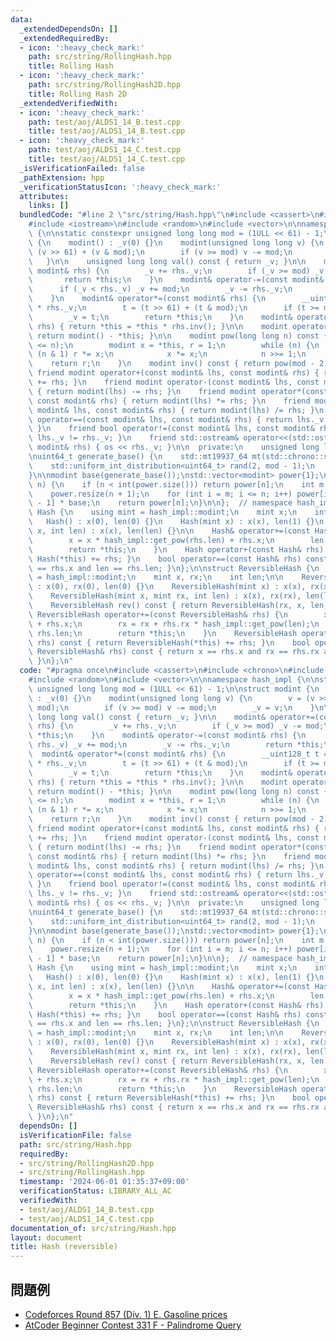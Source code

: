 ```yaml
---
data:
  _extendedDependsOn: []
  _extendedRequiredBy:
  - icon: ':heavy_check_mark:'
    path: src/string/RollingHash.hpp
    title: Rolling Hash
  - icon: ':heavy_check_mark:'
    path: src/string/RollingHash2D.hpp
    title: Rolling Hash 2D
  _extendedVerifiedWith:
  - icon: ':heavy_check_mark:'
    path: test/aoj/ALDS1_14_B.test.cpp
    title: test/aoj/ALDS1_14_B.test.cpp
  - icon: ':heavy_check_mark:'
    path: test/aoj/ALDS1_14_C.test.cpp
    title: test/aoj/ALDS1_14_C.test.cpp
  _isVerificationFailed: false
  _pathExtension: hpp
  _verificationStatusIcon: ':heavy_check_mark:'
  attributes:
    links: []
  bundledCode: "#line 2 \"src/string/Hash.hpp\"\n#include <cassert>\n#include <chrono>\n\
    #include <iostream>\n#include <random>\n#include <vector>\n\nnamespace hash_impl\
    \ {\n\nstatic constexpr unsigned long long mod = (1ULL << 61) - 1;\n\nstruct modint\
    \ {\n    modint() : _v(0) {}\n    modint(unsigned long long v) {\n        v =\
    \ (v >> 61) + (v & mod);\n        if (v >= mod) v -= mod;\n        _v = v;\n \
    \   }\n\n    unsigned long long val() const { return _v; }\n\n    modint& operator+=(const\
    \ modint& rhs) {\n        _v += rhs._v;\n        if (_v >= mod) _v -= mod;\n \
    \       return *this;\n    }\n    modint& operator-=(const modint& rhs) {\n  \
    \      if (_v < rhs._v) _v += mod;\n        _v -= rhs._v;\n        return *this;\n\
    \    }\n    modint& operator*=(const modint& rhs) {\n        __uint128_t t = __uint128_t(_v)\
    \ * rhs._v;\n        t = (t >> 61) + (t & mod);\n        if (t >= mod) t -= mod;\n\
    \        _v = t;\n        return *this;\n    }\n    modint& operator/=(const modint&\
    \ rhs) { return *this = *this * rhs.inv(); }\n\n    modint operator-() const {\
    \ return modint() - *this; }\n\n    modint pow(long long n) const {\n        assert(0\
    \ <= n);\n        modint x = *this, r = 1;\n        while (n) {\n            if\
    \ (n & 1) r *= x;\n            x *= x;\n            n >>= 1;\n        }\n    \
    \    return r;\n    }\n    modint inv() const { return pow(mod - 2); }\n\n   \
    \ friend modint operator+(const modint& lhs, const modint& rhs) { return modint(lhs)\
    \ += rhs; }\n    friend modint operator-(const modint& lhs, const modint& rhs)\
    \ { return modint(lhs) -= rhs; }\n    friend modint operator*(const modint& lhs,\
    \ const modint& rhs) { return modint(lhs) *= rhs; }\n    friend modint operator/(const\
    \ modint& lhs, const modint& rhs) { return modint(lhs) /= rhs; }\n    friend bool\
    \ operator==(const modint& lhs, const modint& rhs) { return lhs._v == rhs._v;\
    \ }\n    friend bool operator!=(const modint& lhs, const modint& rhs) { return\
    \ lhs._v != rhs._v; }\n    friend std::ostream& operator<<(std::ostream& os, const\
    \ modint& rhs) { os << rhs._v; }\n\n  private:\n    unsigned long long _v;\n};\n\
    \nuint64_t generate_base() {\n    std::mt19937_64 mt(std::chrono::steady_clock::now().time_since_epoch().count());\n\
    \    std::uniform_int_distribution<uint64_t> rand(2, mod - 1);\n    return rand(mt);\n\
    }\n\nmodint base(generate_base());\nstd::vector<modint> power{1};\n\nmodint get_pow(int\
    \ n) {\n    if (n < int(power.size())) return power[n];\n    int m = power.size();\n\
    \    power.resize(n + 1);\n    for (int i = m; i <= n; i++) power[i] = power[i\
    \ - 1] * base;\n    return power[n];\n}\n\n};  // namespace hash_impl\n\nstruct\
    \ Hash {\n    using mint = hash_impl::modint;\n    mint x;\n    int len;\n\n \
    \   Hash() : x(0), len(0) {}\n    Hash(mint x) : x(x), len(1) {}\n    Hash(mint\
    \ x, int len) : x(x), len(len) {}\n\n    Hash& operator+=(const Hash& rhs) {\n\
    \        x = x * hash_impl::get_pow(rhs.len) + rhs.x;\n        len += rhs.len;\n\
    \        return *this;\n    }\n    Hash operator+(const Hash& rhs) const { return\
    \ Hash(*this) += rhs; }\n    bool operator==(const Hash& rhs) const { return x\
    \ == rhs.x and len == rhs.len; }\n};\n\nstruct ReversibleHash {\n    using mint\
    \ = hash_impl::modint;\n    mint x, rx;\n    int len;\n\n    ReversibleHash()\
    \ : x(0), rx(0), len(0) {}\n    ReversibleHash(mint x) : x(x), rx(x), len(1) {}\n\
    \    ReversibleHash(mint x, mint rx, int len) : x(x), rx(rx), len(len) {}\n\n\
    \    ReversibleHash rev() const { return ReversibleHash(rx, x, len); }\n\n   \
    \ ReversibleHash operator+=(const ReversibleHash& rhs) {\n        x = x * hash_impl::get_pow(rhs.len)\
    \ + rhs.x;\n        rx = rx + rhs.rx * hash_impl::get_pow(len);\n        len +=\
    \ rhs.len;\n        return *this;\n    }\n    ReversibleHash operator+(const ReversibleHash&\
    \ rhs) const { return ReversibleHash(*this) += rhs; }\n    bool operator==(const\
    \ ReversibleHash& rhs) const { return x == rhs.x and rx == rhs.rx and len == rhs.len;\
    \ }\n};\n"
  code: "#pragma once\n#include <cassert>\n#include <chrono>\n#include <iostream>\n\
    #include <random>\n#include <vector>\n\nnamespace hash_impl {\n\nstatic constexpr\
    \ unsigned long long mod = (1ULL << 61) - 1;\n\nstruct modint {\n    modint()\
    \ : _v(0) {}\n    modint(unsigned long long v) {\n        v = (v >> 61) + (v &\
    \ mod);\n        if (v >= mod) v -= mod;\n        _v = v;\n    }\n\n    unsigned\
    \ long long val() const { return _v; }\n\n    modint& operator+=(const modint&\
    \ rhs) {\n        _v += rhs._v;\n        if (_v >= mod) _v -= mod;\n        return\
    \ *this;\n    }\n    modint& operator-=(const modint& rhs) {\n        if (_v <\
    \ rhs._v) _v += mod;\n        _v -= rhs._v;\n        return *this;\n    }\n  \
    \  modint& operator*=(const modint& rhs) {\n        __uint128_t t = __uint128_t(_v)\
    \ * rhs._v;\n        t = (t >> 61) + (t & mod);\n        if (t >= mod) t -= mod;\n\
    \        _v = t;\n        return *this;\n    }\n    modint& operator/=(const modint&\
    \ rhs) { return *this = *this * rhs.inv(); }\n\n    modint operator-() const {\
    \ return modint() - *this; }\n\n    modint pow(long long n) const {\n        assert(0\
    \ <= n);\n        modint x = *this, r = 1;\n        while (n) {\n            if\
    \ (n & 1) r *= x;\n            x *= x;\n            n >>= 1;\n        }\n    \
    \    return r;\n    }\n    modint inv() const { return pow(mod - 2); }\n\n   \
    \ friend modint operator+(const modint& lhs, const modint& rhs) { return modint(lhs)\
    \ += rhs; }\n    friend modint operator-(const modint& lhs, const modint& rhs)\
    \ { return modint(lhs) -= rhs; }\n    friend modint operator*(const modint& lhs,\
    \ const modint& rhs) { return modint(lhs) *= rhs; }\n    friend modint operator/(const\
    \ modint& lhs, const modint& rhs) { return modint(lhs) /= rhs; }\n    friend bool\
    \ operator==(const modint& lhs, const modint& rhs) { return lhs._v == rhs._v;\
    \ }\n    friend bool operator!=(const modint& lhs, const modint& rhs) { return\
    \ lhs._v != rhs._v; }\n    friend std::ostream& operator<<(std::ostream& os, const\
    \ modint& rhs) { os << rhs._v; }\n\n  private:\n    unsigned long long _v;\n};\n\
    \nuint64_t generate_base() {\n    std::mt19937_64 mt(std::chrono::steady_clock::now().time_since_epoch().count());\n\
    \    std::uniform_int_distribution<uint64_t> rand(2, mod - 1);\n    return rand(mt);\n\
    }\n\nmodint base(generate_base());\nstd::vector<modint> power{1};\n\nmodint get_pow(int\
    \ n) {\n    if (n < int(power.size())) return power[n];\n    int m = power.size();\n\
    \    power.resize(n + 1);\n    for (int i = m; i <= n; i++) power[i] = power[i\
    \ - 1] * base;\n    return power[n];\n}\n\n};  // namespace hash_impl\n\nstruct\
    \ Hash {\n    using mint = hash_impl::modint;\n    mint x;\n    int len;\n\n \
    \   Hash() : x(0), len(0) {}\n    Hash(mint x) : x(x), len(1) {}\n    Hash(mint\
    \ x, int len) : x(x), len(len) {}\n\n    Hash& operator+=(const Hash& rhs) {\n\
    \        x = x * hash_impl::get_pow(rhs.len) + rhs.x;\n        len += rhs.len;\n\
    \        return *this;\n    }\n    Hash operator+(const Hash& rhs) const { return\
    \ Hash(*this) += rhs; }\n    bool operator==(const Hash& rhs) const { return x\
    \ == rhs.x and len == rhs.len; }\n};\n\nstruct ReversibleHash {\n    using mint\
    \ = hash_impl::modint;\n    mint x, rx;\n    int len;\n\n    ReversibleHash()\
    \ : x(0), rx(0), len(0) {}\n    ReversibleHash(mint x) : x(x), rx(x), len(1) {}\n\
    \    ReversibleHash(mint x, mint rx, int len) : x(x), rx(rx), len(len) {}\n\n\
    \    ReversibleHash rev() const { return ReversibleHash(rx, x, len); }\n\n   \
    \ ReversibleHash operator+=(const ReversibleHash& rhs) {\n        x = x * hash_impl::get_pow(rhs.len)\
    \ + rhs.x;\n        rx = rx + rhs.rx * hash_impl::get_pow(len);\n        len +=\
    \ rhs.len;\n        return *this;\n    }\n    ReversibleHash operator+(const ReversibleHash&\
    \ rhs) const { return ReversibleHash(*this) += rhs; }\n    bool operator==(const\
    \ ReversibleHash& rhs) const { return x == rhs.x and rx == rhs.rx and len == rhs.len;\
    \ }\n};\n"
  dependsOn: []
  isVerificationFile: false
  path: src/string/Hash.hpp
  requiredBy:
  - src/string/RollingHash2D.hpp
  - src/string/RollingHash.hpp
  timestamp: '2024-06-01 01:35:37+09:00'
  verificationStatus: LIBRARY_ALL_AC
  verifiedWith:
  - test/aoj/ALDS1_14_B.test.cpp
  - test/aoj/ALDS1_14_C.test.cpp
documentation_of: src/string/Hash.hpp
layout: document
title: Hash (reversible)
---
```


## 問題例
- [Codeforces Round 857 (Div. 1) E. Gasoline prices](https://codeforces.com/contest/1801/problem/E)
- [AtCoder Beginner Contest 331 F - Palindrome Query](https://atcoder.jp/contests/abc331/tasks/abc331_f)